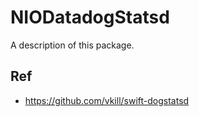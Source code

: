 # NIODatadogStatsd

A description of this package.

## Ref

* https://github.com/vkill/swift-dogstatsd
